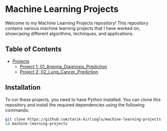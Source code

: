 # Machine Learning Projects

Welcome to my Machine Learning Projects repository! This repository contains various machine learning projects that I have worked on, showcasing different algorithms, techniques, and applications.

## Table of Contents
- [Projects](#projects)
  - [Project 1: 01_Anemia_Diagnosis_Prediction](#01_anemia_diagnosis_prediction)
  - [Project 2: 02_Lung_Cancer_Prediction](#02_lung_cancer_prediction)

## Installation
To run these projects, you need to have Python installed. You can clone this repository and install the required dependencies using the following commands:

```bash
git clone https://github.com/tarik-kirlioglu/machine-learning-projects.git
cd machine-learning-projects
```
